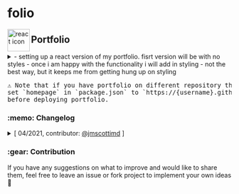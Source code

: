 # folio
<img align="left" src="https://github.com/leungwensen/svg-icon/blob/master/dist/svg/logos/react.svg" height="50" alt="react icon"/>
<h2>Portfolio</h2>
<details>
<summary> 
- setting up a react version of my portfolio. fisrt version will be with no styles
- once i am happy with the functionality i will add in styling
- not the best way, but it keeps me from getting hung up on styling 
</summary>
</details>


<pre>
⚠️ Note that if you have portfolio on different repository than `{username}.github.io`, 
set `homepage` in `package.json` to `https://{username}.github.io/{repository}/` 
before deploying portfolio.
</pre>



<h3>:memo: Changelog</h3>

<details>
<summary>[ 04/2021, contributor: <a href="https://github.com/jmscottimd">@jmscottimd</a> ]</summary>
<pre>
-  mostly set up tasks
- setting up front and back end
</pre>
</details>


<h3>:gear: Contribution</h3>

If you have any suggestions on what to improve and would like to share them, feel free to leave an issue or fork project to implement your own ideas :slightly_smiling_face:
